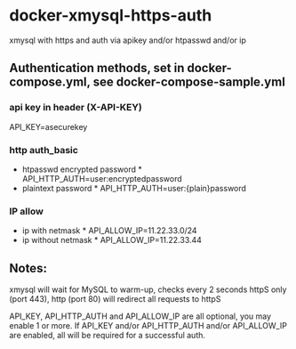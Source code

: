 # docker-xmysql-https-auth
xmysql with https and auth via apikey and/or htpasswd and/or ip

## Authentication methods, set in docker-compose.yml, see docker-compose-sample.yml
### api key in header (X-API-KEY)
API_KEY=asecurekey

### http auth_basic
* htpasswd encrypted password *
API_HTTP_AUTH=user:encryptedpassword
* plaintext password *
API_HTTP_AUTH=user:{plain}password

### IP allow
* ip with netmask *
API_ALLOW_IP=11.22.33.0/24
* ip without netmask *
API_ALLOW_IP=11.22.33.44

## Notes:
xmysql will wait for MySQL to warm-up, checks every 2 seconds
httpS only (port 443), http (port 80) will redirect all requests to httpS

API_KEY, API_HTTP_AUTH and API_ALLOW_IP are all optional, you may enable 1 or more.
If API_KEY and/or API_HTTP_AUTH and/or API_ALLOW_IP are enabled, all will be required for a successful auth.
